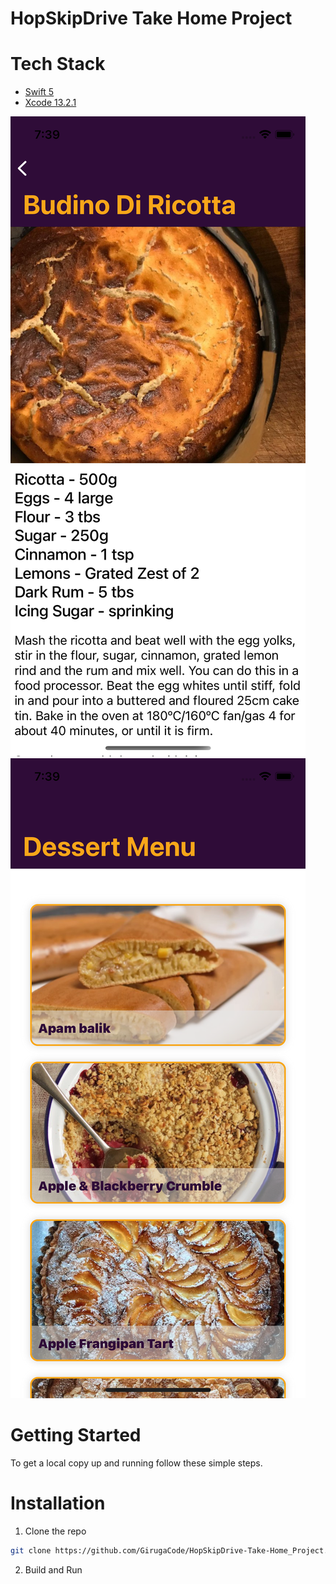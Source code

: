 # HopSkipDrive Take Home Project

# Tech Stack

* [Swift 5](https://developer.apple.com/swift/)
* [Xcode 13.2.1](https://developer.apple.com/xcode/)

![DessertMenuImage](/images/dessert-details.png)
![DessertDetailsImage](/images/dessert-menu.png)

<!-- GETTING STARTED -->
# Getting Started

To get a local copy up and running follow these simple steps.

# Installation

1. Clone the repo
```sh
git clone https://github.com/GirugaCode/HopSkipDrive-Take-Home_Project.git
```

2. Build and Run

